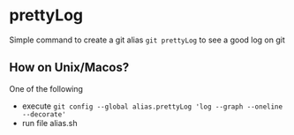 # prettyLog
Simple command to create a git alias `git prettyLog` to see a good log on git

## How on Unix/Macos?
One of the following
- execute `git config --global alias.prettyLog 'log --graph --oneline --decorate'`
- run file alias.sh

